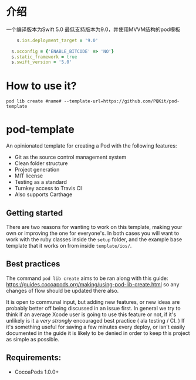 

# 介绍

一个编译版本为Swift 5.0 最低支持版本为9.0，并使用MVVM结构的pod模板

```ruby
	s.ios.deployment_target = '9.0'
  
  s.xcconfig = {'ENABLE_BITCODE' => 'NO'}
  s.static_framework = true
  s.swift_version = '5.0'	
```



# How to use it?

```
pod lib create #name# --template-url=https://github.com/PQKit/pod-template
```


pod-template
============

An opinionated template for creating a Pod with the following features:

- Git as the source control management system
- Clean folder structure
- Project generation
- MIT license
- Testing as a standard
- Turnkey access to Travis CI
- Also supports Carthage

## Getting started

There are two reasons for wanting to work on this template, making your own or improving the one for everyone's. In both cases you will want to work with the ruby classes inside the `setup` folder, and the example base template that it works on from inside `template/ios/`. 

## Best practices

The command `pod lib create` aims to be ran along with this guide: https://guides.cocoapods.org/making/using-pod-lib-create.html so any changes of flow should be updated there also.

It is open to communal input, but adding new features, or new ideas are probably better off being discussed in an issue first. In general we try to think if an average Xcode user is going to use this feature or not, if it's unlikely is it a _very strongly_ encouraged best practice ( ala testing / CI. ) If it's something useful for saving a few minutes every deploy, or isn't easily documented in the guide it is likely to be denied in order to keep this project as simple as possible.

## Requirements:

- CocoaPods 1.0.0+

